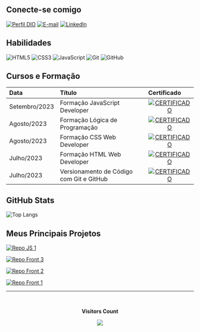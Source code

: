 ## Conecte-se comigo
[![Perfil DIO](https://img.shields.io/badge/-Meu%20Perfil%20na%20DIO-30A3DC?style=for-the-badge)](https://www.dio.me/users/thales_dev)
[![E-mail](https://img.shields.io/badge/-Email-000?style=for-the-badge&logo=microsoft-outlook&logoColor=white)](mailto:thales.dev@hotmail.com)
[![LinkedIn](https://img.shields.io/badge/-LinkedIn-%230077B5?style=for-the-badge&logo=linkedin&logoColor=white)](https://www.linkedin.com/in/thalesacardoso/)


## Habilidades
![HTML5](https://img.shields.io/badge/HTML-000?style=for-the-badge&logo=html5&logoColor=e34f26)
![CSS3](https://img.shields.io/badge/CSS3-000?style=for-the-badge&logo=css3&logoColor=30A9DC)
![JavaScript](https://img.shields.io/badge/JavaScript-000?style=for-the-badge&logo=javascript&logoColor=F1BF26)
![Git](https://img.shields.io/badge/Git-000?style=for-the-badge&logo=git&logoColor=E94D5F)
![GitHub](https://img.shields.io/badge/GitHub-000?style=for-the-badge&logo=github&logoColor=30A3DC)


## Cursos e Formação
<table>
  <thead>
    <tr align="left">
      <th>Data</th>
      <th>Título</th>
      <th>Certificado</th>
    </tr>
  </thead>
  <tbody align="left">
    <tr>
      <td>Setembro/2023</td>
      <td>Formação JavaScript Developer</td>
      <td align="center">
        <a href="https://www.dio.me/certificate/B6EF173E/share">
           <img align="center" alt="CERTIFICADO" src="https://img.shields.io/badge/CERTIFICADO-E94D5F?style=for-the-badge">
        </a>
      </td>    
    </tr>
    <tr>
      <td>Agosto/2023</td>
      <td>Formação Lógica de Programação</td>
      <td align="center">
        <a href="https://www.dio.me/certificate/0004E021/share">
           <img align="center" alt="CERTIFICADO" src="https://img.shields.io/badge/CERTIFICADO-E94D5F?style=for-the-badge">
        </a>
      </td>    
    </tr>
    <tr>
      <td>Agosto/2023</td>
      <td>Formação CSS Web Developer</td>
      <td align="center">
        <a href="https://www.dio.me/certificate/42F3F630/share">
           <img align="center" alt="CERTIFICADO" src="https://img.shields.io/badge/CERTIFICADO-E94D5F?style=for-the-badge">
        </a>
      </td>    
    </tr>
    <tr>
      <td>Julho/2023</td>
      <td>Formação HTML Web Developer</td>
      <td align="center">
        <a href="https://www.dio.me/certificate/57E474B4/share">
           <img align="center" alt="CERTIFICADO" src="https://img.shields.io/badge/CERTIFICADO-E94D5F?style=for-the-badge">
        </a>
      </td>    
    </tr>
    <tr>
      <td>Julho/2023</td>
      <td>Versionamento de Código com Git e GitHub</td>
      <td align="center">
        <a href="https://www.dio.me/certificate/498CA2AF/share">
           <img align="center" alt="CERTIFICADO" src="https://img.shields.io/badge/CERTIFICADO-30A3DC?style=for-the-badge">
        </a>
      </td>
    </tr>
  </tbody>
  <tfoot></tfoot>
</table>

## GitHub Stats
![Top Langs](https://github-readme-stats-git-masterrstaa-rickstaa.vercel.app/api/top-langs/?username=thalesacardoso&bg_color=000&border_color=30A3DC&title_color=blue&text_color=FFF&hide_title=true)


## Meus Principais Projetos


[![Repo JS 1](https://github-readme-stats.vercel.app/api/pin/?username=thalesacardoso&repo=dio-projeto-pokedex&bg_color=000&border_color=30A3DC&show_icons=true&icon_color=30A3DC&title_color=blue&text_color=FFF)](https://github.com/thalesacardoso/dio-projeto-pokedex)

[![Repo Front 3](https://github-readme-stats.vercel.app/api/pin/?username=thalesacardoso&repo=dio-clone-hbomax&bg_color=000&border_color=30A3DC&show_icons=true&icon_color=30A3DC&title_color=blue&text_color=FFF)](https://github.com/thalesacardoso/dio-clone-hbomax)

[![Repo Front 2](https://github-readme-stats.vercel.app/api/pin/?username=thalesacardoso&repo=dio-clone-discord&bg_color=000&border_color=30A3DC&show_icons=true&icon_color=30A3DC&title_color=blue&text_color=FFF)](https://github.com/thalesacardoso/dio-clone-discord)

[![Repo Front 1](https://github-readme-stats.vercel.app/api/pin/?username=thalesacardoso&repo=dio-landingpage1&bg_color=000&border_color=30A3DC&show_icons=true&icon_color=30A3DC&title_color=blue&text_color=FFF)](https://github.com/thalesacardoso/dio-landingpage1)

---

<div align="center">
<br><p align="centre"><b>Visitors Count</b></p>  
<p align="center"><img align="center" src="https://profile-counter.glitch.me/{thalesacardoso}/count.svg" /></p> 
<br></div>
